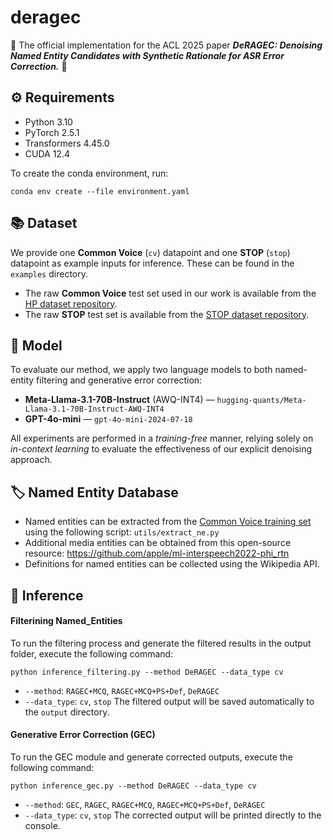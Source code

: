 # deragec
🌟 The official implementation for the ACL 2025 paper **_DeRAGEC: Denoising Named Entity Candidates with Synthetic Rationale for ASR Error Correction._** 🌟

## ⚙️ Requirements
- Python 3.10
- PyTorch 2.5.1
- Transformers 4.45.0
- CUDA 12.4

To create the conda environment, run:
```
conda env create --file environment.yaml
```


## 📚 Dataset

We provide one **Common Voice** (`cv`) datapoint and one **STOP** (`stop`) datapoint as example inputs for inference. These can be found in the `examples` directory.

- The raw **Common Voice** test set used in our work is available from the [HP dataset repository](https://github.com/Hypotheses-Paradise/HP-v0).
- The raw **STOP** test set is available from the [STOP dataset repository](https://github.com/facebookresearch/fairseq/tree/main/examples/audio_nlp/nlu).


## 🤖 Model
To evaluate our method, we apply two language models to both named-entity filtering and generative error correction:

- **Meta-Llama-3.1-70B-Instruct** (AWQ-INT4) — ```hugging-quants/Meta-Llama-3.1-70B-Instruct-AWQ-INT4```
- **GPT-4o-mini** — ```gpt-4o-mini-2024-07-18```

All experiments are performed in a *training-free* manner, relying solely on *in-context learning* to evaluate the effectiveness of our explicit denoising approach.


## 🏷️ Named Entity Database

- Named entities can be extracted from the [Common Voice training set](https://commonvoice.mozilla.org/en/datasets) using the following script: ```utils/extract_ne.py```
- Additional media entities can be obtained from this open-source resource:
https://github.com/apple/ml-interspeech2022-phi_rtn
- Definitions for named entities can be collected using the Wikipedia API. 


## 🚀 Inference
#### Filterining Named_Entities
To run the filtering process and generate the filtered results in the output folder, execute the following command:
``` 
python inference_filtering.py --method DeRAGEC --data_type cv
```

- `--method`: `RAGEC+MCQ`, `RAGEC+MCQ+PS+Def`, `DeRAGEC`
- `--data_type`: `cv`, `stop`
The filtered output will be saved automatically to the ```output``` directory.

#### Generative Error Correction (GEC)
To run the GEC module and generate corrected outputs, execute the following command:
``` 
python inference_gec.py --method DeRAGEC --data_type cv
```

- `--method`: `GEC`, `RAGEC`, `RAGEC+MCQ`, `RAGEC+MCQ+PS+Def`, `DeRAGEC`
- `--data_type`: `cv`, `stop`
The corrected output will be printed directly to the console.